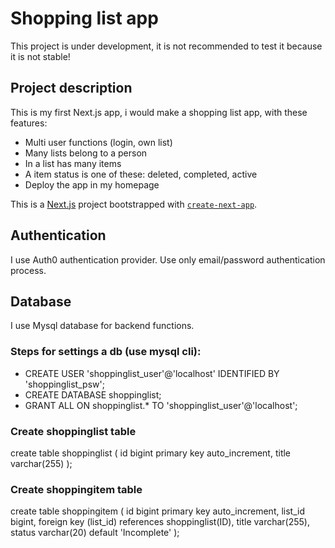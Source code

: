 # Shopping list app

This project is under development, it is not recommended to test it because it is not stable!

## Project description

This is my first Next.js app, i would make a shopping list app, with these features:
- Multi user functions (login, own list)
- Many lists belong to a person
- In a list has many items
- A item status is one of these: deleted, completed, active
- Deploy the app in my homepage


This is a [Next.js](https://nextjs.org/) project bootstrapped with [`create-next-app`](https://github.com/vercel/next.js/tree/canary/packages/create-next-app).

## Authentication
I use Auth0 authentication provider. Use only email/password authentication process.

## Database
I use Mysql database for backend functions.

### Steps for settings a db (use mysql cli):
- CREATE USER 'shoppinglist_user'@'localhost' IDENTIFIED BY 'shoppinglist_psw';
- CREATE DATABASE shoppinglist;
- GRANT ALL ON shoppinglist.* TO 'shoppinglist_user'@'localhost';

### Create shoppinglist table
create table shoppinglist (
    id bigint primary key auto_increment,
    title varchar(255)
    );

### Create shoppingitem table
create table shoppingitem (
    id bigint primary key auto_increment,
    list_id bigint,
    foreign key (list_id) references shoppinglist(ID),
    title varchar(255),
    status varchar(20) default 'Incomplete'
    );

